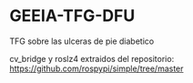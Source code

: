 # GEEIA-TFG-DFU
TFG sobre las ulceras de pie diabetico

cv_bridge y roslz4 extraidos del repositorio: https://github.com/rospypi/simple/tree/master
